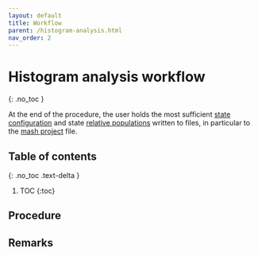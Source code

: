```yaml
---
layout: default
title: Workflow
parent: /histogram-analysis.html
nav_order: 2
---
```


# Histogram analysis workflow
{: .no_toc }

At the end of the procedure, the user holds the most sufficient <u>state configuration</u> and state <u>relative populations</u> written to files, in particular to the 
[mash project](../output-files/mash-mash-project.html) file.

## Table of contents 
{: .no_toc .text-delta }

1. TOC
{:toc}

## Procedure
 
 
## Remarks

